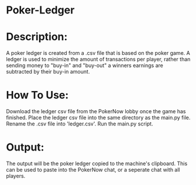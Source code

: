 # Poker-Ledger

# Description:
A poker ledger is created from a .csv file that is based on the poker game. A ledger is used to minimize the amount of transactions per player, rather than sending money to "buy-in" and "buy-out" a winners earnings are subtracted by their buy-in amount.

# How To Use:
Download the ledger csv file from the PokerNow lobby once the game has finished. Place the ledger csv file into the same directory as the main.py file. Rename the .csv file into 'ledger.csv'. Run the main.py script.

# Output:
The output will be the poker ledger copied to the machine's clipboard. This can be used to paste into the PokerNow chat, or a seperate chat with all players.
